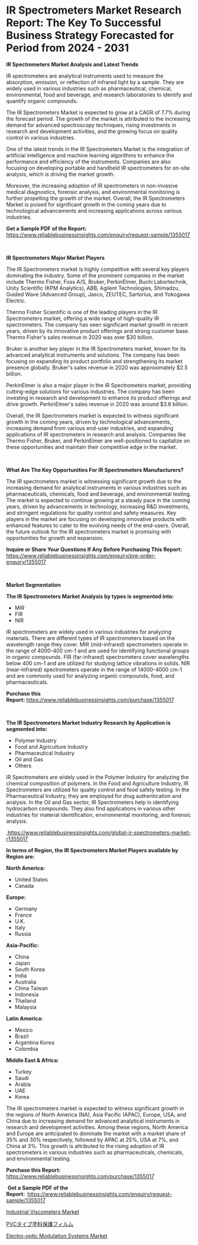 <p><h1>IR Spectrometers Market Research Report: The Key To Successful Business Strategy Forecasted for Period from 2024 - 2031</h1></p><p><strong>IR Spectrometers Market Analysis and Latest Trends</strong></p>
<p><p>IR spectrometers are analytical instruments used to measure the absorption, emission, or reflection of infrared light by a sample. They are widely used in various industries such as pharmaceutical, chemical, environmental, food and beverage, and research laboratories to identify and quantify organic compounds.</p><p>The IR Spectrometers Market is expected to grow at a CAGR of 7.7% during the forecast period. The growth of the market is attributed to the increasing demand for advanced spectroscopy techniques, rising investments in research and development activities, and the growing focus on quality control in various industries.</p><p>One of the latest trends in the IR Spectrometers Market is the integration of artificial intelligence and machine learning algorithms to enhance the performance and efficiency of the instruments. Companies are also focusing on developing portable and handheld IR spectrometers for on-site analysis, which is driving the market growth.</p><p>Moreover, the increasing adoption of IR spectrometers in non-invasive medical diagnostics, forensic analysis, and environmental monitoring is further propelling the growth of the market. Overall, the IR Spectrometers Market is poised for significant growth in the coming years due to technological advancements and increasing applications across various industries.</p></p>
<p><strong>Get a Sample PDF of the Report:&nbsp;</strong> <a href="https://www.reliablebusinessinsights.com/enquiry/request-sample/1355017">https://www.reliablebusinessinsights.com/enquiry/request-sample/1355017</a></p>
<p>&nbsp;</p>
<p><strong>IR Spectrometers Major Market Players</strong></p>
<p><p>The IR Spectrometers market is highly competitive with several key players dominating the industry. Some of the prominent companies in the market include Thermo Fisher, Foss A/S, Bruker, PerkinElmer, Buchi Labortechnik, Unity Scientific (KPM Analytics), ABB, Agilent Technologies, Shimadzu, Guided Wave (Advanced Group), Jasco, ZEUTEC, Sartorius, and Yokogawa Electric.</p><p>Thermo Fisher Scientific is one of the leading players in the IR Spectrometers market, offering a wide range of high-quality IR spectrometers. The company has seen significant market growth in recent years, driven by its innovative product offerings and strong customer base. Thermo Fisher's sales revenue in 2020 was over $30 billion.</p><p>Bruker is another key player in the IR Spectrometers market, known for its advanced analytical instruments and solutions. The company has been focusing on expanding its product portfolio and strengthening its market presence globally. Bruker's sales revenue in 2020 was approximately $2.5 billion.</p><p>PerkinElmer is also a major player in the IR Spectrometers market, providing cutting-edge solutions for various industries. The company has been investing in research and development to enhance its product offerings and drive growth. PerkinElmer's sales revenue in 2020 was around $3.8 billion.</p><p>Overall, the IR Spectrometers market is expected to witness significant growth in the coming years, driven by technological advancements, increasing demand from various end-user industries, and expanding applications of IR spectrometers in research and analysis. Companies like Thermo Fisher, Bruker, and PerkinElmer are well-positioned to capitalize on these opportunities and maintain their competitive edge in the market.</p></p>
<p>&nbsp;</p>
<p><strong>What Are The Key Opportunities For IR Spectrometers Manufacturers?</strong></p>
<p><p>The IR spectrometers market is witnessing significant growth due to the increasing demand for analytical instruments in various industries such as pharmaceuticals, chemicals, food and beverage, and environmental testing. The market is expected to continue growing at a steady pace in the coming years, driven by advancements in technology, increasing R&D investments, and stringent regulations for quality control and safety measures. Key players in the market are focusing on developing innovative products with enhanced features to cater to the evolving needs of the end-users. Overall, the future outlook for the IR spectrometers market is promising with opportunities for growth and expansion.</p></p>
<p><strong>Inquire or Share Your Questions If Any Before Purchasing This Report:</strong> <a href="https://www.reliablebusinessinsights.com/enquiry/pre-order-enquiry/1355017">https://www.reliablebusinessinsights.com/enquiry/pre-order-enquiry/1355017</a></p>
<p>&nbsp;</p>
<p><strong>Market Segmentation</strong></p>
<p><strong>The IR Spectrometers Market Analysis by types is segmented into:</strong></p>
<p><ul><li>MIR</li><li>FIR</li><li>NIR</li></ul></p>
<p><p>IR spectrometers are widely used in various industries for analyzing materials. There are different types of IR spectrometers based on the wavelength range they cover. MIR (mid-infrared) spectrometers operate in the range of 4000-400 cm-1 and are used for identifying functional groups in organic compounds. FIR (far-infrared) spectrometers cover wavelengths below 400 cm-1 and are utilized for studying lattice vibrations in solids. NIR (near-infrared) spectrometers operate in the range of 14000-4000 cm-1 and are commonly used for analyzing organic compounds, food, and pharmaceuticals.</p></p>
<p><strong>Purchase this Report:&nbsp;</strong><a href="https://www.reliablebusinessinsights.com/purchase/1355017">https://www.reliablebusinessinsights.com/purchase/1355017</a></p>
<p>&nbsp;</p>
<p><strong>The IR Spectrometers Market Industry Research by Application is segmented into:</strong></p>
<p><ul><li>Polymer Industry</li><li>Food and Agriculture Industry</li><li>Pharmaceutical Industry</li><li>Oil and Gas</li><li>Others</li></ul></p>
<p><p>IR Spectrometers are widely used in the Polymer Industry for analyzing the chemical composition of polymers. In the Food and Agriculture Industry, IR Spectrometers are utilized for quality control and food safety testing. In the Pharmaceutical Industry, they are employed for drug authentication and analysis. In the Oil and Gas sector, IR Spectrometers help in identifying hydrocarbon compounds. They also find applications in various other industries for material identification, environmental monitoring, and forensic analysis.</p></p>
<p><a href="https://www.reliablebusinessinsights.com/global-ir-spectrometers-market-r1355017">&nbsp;https://www.reliablebusinessinsights.com/global-ir-spectrometers-market-r1355017</a></p>
<p><strong>In terms of Region, the IR Spectrometers Market Players available by Region are:</strong></p>
<p>
    <p> <strong> North America: </strong>
        <ul>
            <li>United States</li>
            <li>Canada</li>
        </ul>
        </p> 
    <p> <strong> Europe: </strong>
        <ul>
            <li>Germany</li>
            <li>France</li>
            <li>U.K.</li>
            <li>Italy</li>
            <li>Russia</li>
        </ul>
        </p> 
    <p> <strong> Asia-Pacific: </strong>
        <ul>
            <li>China</li>
            <li>Japan</li>
            <li>South Korea</li>
            <li>India</li>
            <li>Australia</li>
            <li>China Taiwan</li>
            <li>Indonesia</li>
            <li>Thailand</li>
            <li>Malaysia</li>
        </ul>
        </p> 
    <p> <strong> Latin America: </strong>
        <ul>
            <li>Mexico</li>
            <li>Brazil</li>
            <li>Argentina Korea</li>
            <li>Colombia</li>
        </ul>
        </p> 
    <p> <strong> Middle East & Africa: </strong>
        <ul>
            <li>Turkey</li>
            <li>Saudi</li>
            <li>Arabia</li>
            <li>UAE</li>
            <li>Korea</li>
        </ul>
    </p>
    </p>
<p><p>The IR spectrometers market is expected to witness significant growth in the regions of North America (NA), Asia Pacific (APAC), Europe, USA, and China due to increasing demand for advanced analytical instruments in research and development activities. Among these regions, North America and Europe are anticipated to dominate the market with a market share of 35% and 30% respectively, followed by APAC at 25%, USA at 7%, and China at 3%. This growth is attributed to the rising adoption of IR spectrometers in various industries such as pharmaceuticals, chemicals, and environmental testing.</p></p>
<p><strong>Purchase this Report: </strong><a href="https://www.reliablebusinessinsights.com/purchase/1355017">https://www.reliablebusinessinsights.com/purchase/1355017</a></p>
<p>&nbsp;<strong>Get a Sample PDF of the Report:&nbsp;&nbsp;</strong><a href="https://www.reliablebusinessinsights.com/enquiry/request-sample/1355017">https://www.reliablebusinessinsights.com/enquiry/request-sample/1355017</a></p>
<p><strong></strong></p>
<p><p><a href="https://view.publitas.com/reportprime-1/exploring-industrial-viscometers-market-dynamics-global-trends-and-future-growth-prospects-2024-2031-covered-in-194-pages/">Industrial Viscometers Market</a></p><p><a href="https://github.com/schmahlson/Market-Research-Report-List-2/blob/main/5383917160504.md">PVCタイプ塗料保護フィルム</a></p><p><a href="https://view.publitas.com/reportprime-1/global-electro-optic-modulation-systems-market-size-share-analysis-by-product-type-by-application-by-region-forecasts-2024-2031/">Electro-optic Modulation Systems Market</a></p></p>